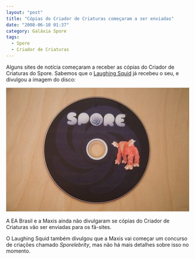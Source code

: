 ```yaml
---
layout: "post"
title: "Cópias do Criador de Criaturas começaram a ser enviadas"
date: "2008-06-10 01:37"
category: Galáxia Spore
tags:
  - Spore
  - Criador de Criaturas
---
```

Alguns sites de notícia começaram a receber as cópias do Criador de Criaturas do Spore. Sabemos que o [Laughing Squid](http://laughingsquid.com/spore-creature-creator-sporelebrity-contest/) já recebeu o seu, e divulgou a imagem do disco:

![Disco do Criador de Criaturas](/uploads/2019/06/cc-disc.jpg)

A EA Brasil e a Maxis ainda não divulgaram se cópias do Criador de Criaturas vão ser enviadas para os fã-sites.

O Laughing Squid também divulgou que a Maxis vai começar um concurso de criações chamado _Sporelebrity_, mas não há mais detalhes sobre isso no momento.
